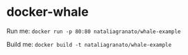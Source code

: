 # docker-whale

Run me: `docker run -p 80:80 nataliagranato/whale-example`

Build me: `docker build -t nataliagranato/whale-example`
